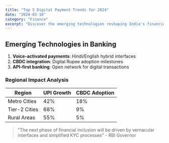 ```yaml
---
title: "Top 5 Digital Payment Trends for 2024"
date: "2024-03-10"
category: "Finance"
excerpt: "Discover the emerging technologies reshaping India's financial landscape this year"
---
```


## Emerging Technologies in Banking

1. **Voice-activated payments**: Hindi/English hybrid interfaces
2. **CBDC integration**: Digital Rupee adoption milestones
3. **API-first banking**: Open network for digital transactions

### Regional Impact Analysis

| Region        | UPI Growth | CBDC Adoption |
| ------------- | ---------- | ------------- |
| Metro Cities  | 42%        | 18%           |
| Tier-2 Cities | 68%        | 9%            |
| Rural Areas   | 55%        | 5%            |

> "The next phase of financial inclusion will be driven by vernacular interfaces and simplified KYC processes" - RBI Governor

```

```
